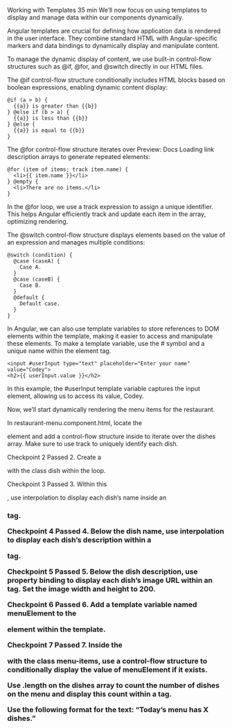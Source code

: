 Working with Templates
35 min
We’ll now focus on using templates to display and manage data within our components dynamically.

Angular templates are crucial for defining how application data is rendered in the user interface. They combine standard HTML with Angular-specific markers and data bindings to dynamically display and manipulate content.

To manage the dynamic display of content, we use built-in control-flow structures such as @if, @for, and @switch directly in our HTML files.

The @if control-flow structure conditionally includes HTML blocks based on boolean expressions, enabling dynamic content display:
```
@if (a > b) {
  {{a}} is greater than {{b}}
} @else if (b > a) {
  {{a}} is less than {{b}}
} @else {
  {{a}} is equal to {{b}}
}
```

The @for control-flow structure iterates over 
Preview: Docs Loading link description
arrays
 to generate repeated elements:
```
@for (item of items; track item.name) {
  <li>{{ item.name }}</li>
} @empty {
  <li>There are no items.</li>
}
```

In the @for loop, we use a track expression to assign a unique identifier. This helps Angular efficiently track and update each item in the array, optimizing rendering.

The @switch control-flow structure displays elements based on the value of an expression and manages multiple conditions:
```
@switch (condition) {
  @case (caseA) {
    Case A.
  }
  @case (caseB) {
    Case B.
  }
  @default {
    Default case.
  }
}
```

In Angular, we can also use template variables to store references to DOM elements within the template, making it easier to access and manipulate these elements. To make a template variable, use the # symbol and a unique name within the element tag.
```
<input #userInput type="text" placeholder="Enter your name" value="Codey">
<h2>{{ userInput.value }}</h2>
```

In this example, the #userInput template variable captures the input element, allowing us to access its value, Codey.

Now, we’ll start dynamically rendering the menu items for the restaurant.

In restaurant-menu.component.html, locate the <main> element and add a control-flow structure inside to iterate over the dishes array. Make sure to use track to uniquely identify each dish.

Checkpoint 2 Passed
2.
Create a <div> with the class dish within the loop.

Checkpoint 3 Passed
3.
Within this <div>, use interpolation to display each dish’s name inside an <h3> tag.

Checkpoint 4 Passed
4.
Below the dish name, use interpolation to display each dish’s description within a <p> tag.

Checkpoint 5 Passed
5.
Below the dish description, use property binding to display each dish’s image URL within an <img> tag. Set the image width and height to 200.

Checkpoint 6 Passed
6.
Add a template variable named menuElement to the <main> element within the template.

Checkpoint 7 Passed
7.
Inside the <div> with the class menu-items, use a control-flow structure to conditionally display the value of menuElement if it exists.

Use .length on the dishes array to count the number of dishes on the menu and display this count within a <span> tag.

Use the following format for the text: “Today’s menu has X dishes.”